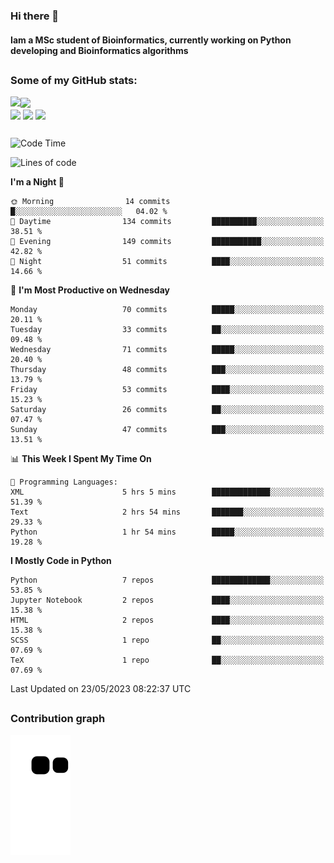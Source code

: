 ### Hi there 👋
#### Iam a MSc student of Bioinformatics, currently working on Python developing and Bioinformatics algorithms

##
### Some of my GitHub stats:

<div>
  <a href="https://github.com/AdrianoSilva19/AdrianoSilva19">
    <img heigth="180" align="left" src="https://github-readme-stats.vercel.app/api?username=AdrianoSilva19&count_private=true&include_all_comits=true&show_icons=true&theme=dracula" />
    <img heigth="180" align="center" src="https://github-readme-stats.vercel.app/api/top-langs/?username=AdrianoSilva19&langs_count=3&theme=dracula" />
  </a>
</div>

<div style="display:inline_block">
  <img align="center" heigth="30" width="30" src="https://cdn.jsdelivr.net/gh/devicons/devicon/icons/python/python-plain.svg" />
  <img align="center" heigth="30" width="30" src="https://cdn.jsdelivr.net/gh/devicons/devicon/icons/r/r-original.svg" />
  <img align="center" heigth="35" width="35" src="https://cdn.jsdelivr.net/gh/devicons/devicon/icons/neo4j/neo4j-original.svg" />
</div>

##

<!--START_SECTION:waka-->
![Code Time](http://img.shields.io/badge/Code%20Time-272%20hrs%2057%20mins-blue)

![Lines of code](https://img.shields.io/badge/From%20Hello%20World%20I%27ve%20Written-2.6%20million%20lines%20of%20code-blue)

**I'm a Night 🦉** 

```text
🌞 Morning                14 commits          █░░░░░░░░░░░░░░░░░░░░░░░░   04.02 % 
🌆 Daytime                134 commits         ██████████░░░░░░░░░░░░░░░   38.51 % 
🌃 Evening                149 commits         ███████████░░░░░░░░░░░░░░   42.82 % 
🌙 Night                  51 commits          ████░░░░░░░░░░░░░░░░░░░░░   14.66 % 
```
📅 **I'm Most Productive on Wednesday** 

```text
Monday                   70 commits          █████░░░░░░░░░░░░░░░░░░░░   20.11 % 
Tuesday                  33 commits          ██░░░░░░░░░░░░░░░░░░░░░░░   09.48 % 
Wednesday                71 commits          █████░░░░░░░░░░░░░░░░░░░░   20.40 % 
Thursday                 48 commits          ███░░░░░░░░░░░░░░░░░░░░░░   13.79 % 
Friday                   53 commits          ████░░░░░░░░░░░░░░░░░░░░░   15.23 % 
Saturday                 26 commits          ██░░░░░░░░░░░░░░░░░░░░░░░   07.47 % 
Sunday                   47 commits          ███░░░░░░░░░░░░░░░░░░░░░░   13.51 % 
```


📊 **This Week I Spent My Time On** 

```text
💬 Programming Languages: 
XML                      5 hrs 5 mins        █████████████░░░░░░░░░░░░   51.39 % 
Text                     2 hrs 54 mins       ███████░░░░░░░░░░░░░░░░░░   29.33 % 
Python                   1 hr 54 mins        █████░░░░░░░░░░░░░░░░░░░░   19.28 % 
```

**I Mostly Code in Python** 

```text
Python                   7 repos             █████████████░░░░░░░░░░░░   53.85 % 
Jupyter Notebook         2 repos             ████░░░░░░░░░░░░░░░░░░░░░   15.38 % 
HTML                     2 repos             ████░░░░░░░░░░░░░░░░░░░░░   15.38 % 
SCSS                     1 repo              ██░░░░░░░░░░░░░░░░░░░░░░░   07.69 % 
TeX                      1 repo              ██░░░░░░░░░░░░░░░░░░░░░░░   07.69 % 
```




 Last Updated on 23/05/2023 08:22:37 UTC
<!--END_SECTION:waka-->

##

### Contribution graph

![snake svg](https://github.com/AdrianoSilva19/AdrianoSilva19/blob/output/github-contribution-grid-snake.svg)







<!--

Here are some ideas to get you started:

- 🔭 I’m currently working on ...
- 🌱 I’m currently learning ...
- 👯 I’m looking to collaborate on ...
- 🤔 I’m looking for help with ...
- 💬 Ask me about ...
- 📫 How to reach me: ...
- 😄 Pronouns: ...
- ⚡ Fun fact: ...
-->

